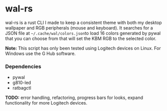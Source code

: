 # wal-rs
wal-rs is a rust CLI I made to keep a consistent theme with both my desktop wallpaper and RGB peripherals (mouse and keyboard). It searches for a JSON file at ```~/.cache/wal/colors.json```to load 16 colors generated by pywal that you can choose from that will set the KBM RGB to the selected color.

**Note:** This script has only been tested using Logitech devices on Linux. For Windows use the G Hub software.

### Dependencies
  - pywal
  - g810-led
  - ratbagctl

**TODO:** error handling, refactoring, progress bars for looks, expand functionality for more Logitech devices.
